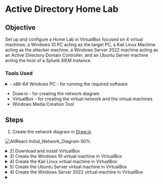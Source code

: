 # Active Directory Home Lab 

## Objective

Set up and configure a Home Lab in VirtualBox focused on 4 virtual machines; a Windows 10 PC acting as the target PC, a Kali Linux Machine acting as the attacker machine, a Windows Server 2022 machine acting as an Active Directory Domain Controller, and an Ubuntu Server machine acting the host of a Splunk SIEM instance.

### Tools Used

<details>
<summary>   - x86-64 Windows PC - for running the required software</summary>
<br>

   * minimum specs
      * 4-core processor
      * 16gb ram
      * 250 GB free storage
</details>

- Draw.io - for creating the network diagram
- VirtualBox - for creating the virtual network and the virtual machines
- Windows Media Creation Tool

## Steps

1) Create the network diagram in [Draw.io](https://www.draw.io)

![AltReact-Initial_Network_Diagram-50%](https://github.com/alt-react/Active-Directory-Home-Lab/assets/170683744/ce5c58f5-1c5c-4503-8424-2a74cc196a04)

<details>
<summary>2) Download and install VirtualBox</summary>
<br>
   
   * go to https://www.virtualbox.org/wiki/Downloads to download VirtualBox for your system
   * verify SHA256 checksum to ensure the integrity of the download
   * install VirtualBox
</details>

<details>
<summary>3) Create the Windows 10 virtual machine in VirtualBox</summary>
<br>

   <details>
   <summary>Download the Windows ISO file</summary>
   <br>

     * go to https://www.microsoft.com/en-ca/software-download/windows10 and click the blue "Download Tool now" button
     * run the installation file, choose the "Create installation media (USB flash drive, DVD, or ISO file) for another PC" option, and click next.
     * choose your desired language, architecture, and edition (or leave it as default), then click next
     * choose the ISO file option, then click next, then choose your download location
   </details>

   <details>
   <summary>Configure the virtual machine environment to use for Windows 10 installation</summary>
   <br>
   
     * click the "New" button (blue spikey orb icon) in VirtualBox
     * enter the desired name of this virtual machine in the "Name" field
     * choose the desired location for your virtual machine in the "Folder" section
     * select the Windows 10 IOS file you downloaded in the "ISO Image" section
     * for a manual Windows install select the "Skip Unattended Installation" option, or leave deselected, then click "Next"
     * choose the desired RAM amount and number of CPUs to use for this virtual machine, then click "Next"
     * choose the desired storage configuration, then click "Next"
     * if you are happy with the configuration summary, click "Finish"
   </details>
   
   <details>
   <summary>Install Windows 10 in the newly created virtual machine environment</summary>
   <br>
   
     * click "Start" (green arrow icon) in VirtualBox to start the virtual machine
     * click "Next" in the Windows installer, then click "Install Now"
     * click "I don't have a product key", then select "Windows 10 Pro" and click  "Next"
     * click "accept license terms", then click "Next"
     * select "Custom: Install Windows only (advanced), then click "Next"
     * 
   </details>
   
</details>

<details>
<summary>4) Create the Kali Linux virtual machine in VirtualBox</summary>
<br>

   

</details>

<details>
<summary>5) Create the Ubuntu Server virtual machine in VirtualBox</summary>
<br>

   

</details>

<details>
<summary>4) Create the Windows Server 2022 virtual machine in VirtualBox</summary>
<br>

   

</details>

<details>
<summary></summary>
<br>

   

</details>















<!--
option 1

# PROJECTNAME

## Objective
[Brief Objective - Remove this afterwards]

The Detection Lab project aimed to establish a controlled environment for simulating and detecting cyber attacks. The primary focus was to ingest and analyze logs within a Security Information and Event Management (SIEM) system, generating test telemetry to mimic real-world attack scenarios. This hands-on experience was designed to deepen understanding of network security, attack patterns, and defensive strategies.

### Skills Learned
[Bullet Points - Remove this afterwards]

- Advanced understanding of SIEM concepts and practical application.
- Proficiency in analyzing and interpreting network logs.
- Ability to generate and recognize attack signatures and patterns.
- Enhanced knowledge of network protocols and security vulnerabilities.
- Development of critical thinking and problem-solving skills in cybersecurity.

### Tools Used
[Bullet Points - Remove this afterwards]

- Security Information and Event Management (SIEM) system for log ingestion and analysis.
- Network analysis tools (such as Wireshark) for capturing and examining network traffic.
- Telemetry generation tools to create realistic network traffic and attack scenarios.

## Steps
drag & drop screenshots here or use imgur and reference them using imgsrc

Every screenshot should have some text explaining what the screenshot is about.

Example below.

*Ref 1: Network Diagram*

option 2

<h1>JWipe - Disk Sanitization</h1>

 ### [YouTube Demonstration](https://youtu.be/7eJexJVCqJo)

<h2>Description</h2>
Project consists of a simple PowerShell script that walks the user through "zeroing out" (wiping) any drives that are connected to the system. The utility allows you to select the target disk and choose the number of passes that are performed. The PowerShell script will configure a diskpart script file based on the user's selections and then launch Diskpart to perform the disk sanitization.
<br />


<h2>Languages and Utilities Used</h2>

- <b>PowerShell</b> 
- <b>Diskpart</b>

<h2>Environments Used </h2>

- <b>Windows 10</b> (21H2)

<h2>Program walk-through:</h2>

<p align="center">
Launch the utility: <br/>
<img src="https://i.imgur.com/62TgaWL.png" height="80%" width="80%" alt="Disk Sanitization Steps"/>
<br />
<br />
Select the disk:  <br/>
<img src="https://i.imgur.com/tcTyMUE.png" height="80%" width="80%" alt="Disk Sanitization Steps"/>
<br />
<br />
Enter the number of passes: <br/>
<img src="https://i.imgur.com/nCIbXbg.png" height="80%" width="80%" alt="Disk Sanitization Steps"/>
<br />
<br />
Confirm your selection:  <br/>
<img src="https://i.imgur.com/cdFHBiU.png" height="80%" width="80%" alt="Disk Sanitization Steps"/>
<br />
<br />
Wait for process to complete (may take some time):  <br/>
<img src="https://i.imgur.com/JL945Ga.png" height="80%" width="80%" alt="Disk Sanitization Steps"/>
<br />
<br />
Sanitization complete:  <br/>
<img src="https://i.imgur.com/K71yaM2.png" height="80%" width="80%" alt="Disk Sanitization Steps"/>
<br />
<br />
Observe the wiped disk:  <br/>
<img src="https://i.imgur.com/AeZkvFQ.png" height="80%" width="80%" alt="Disk Sanitization Steps"/>
</p>

dropdown menu in markup
<details open>
<summary>Want to ruin the surprise?</summary>
<br>
Well, you asked for it!
</details>

 ```diff
- text in red
+ text in green
! text in orange
# text in gray
@@ text in purple (and bold)@@
```
--!>
